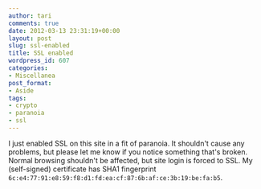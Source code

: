 ```yaml
---
author: tari
comments: true
date: 2012-03-13 23:31:19+00:00
layout: post
slug: ssl-enabled
title: SSL enabled
wordpress_id: 607
categories:
- Miscellanea
post_format:
- Aside
tags:
- crypto
- paranoia
- ssl
---
```


I just enabled SSL on this site in a fit of paranoia.  It shouldn't cause any
problems, but please let me know if you notice something that's broken.  Normal
browsing shouldn't be affected, but site login is forced to SSL.  My
(self-signed) certificate has SHA1 fingerprint
`6c:e4:77:91:e8:59:f8:d1:fd:ea:cf:87:6b:af:ce:3b:19:be:fa:b5`.
